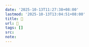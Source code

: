 ```yaml
---
date: '2025-10-13T11:27:38+08:00'
lastmod: '2025-10-13T13:04:51+08:00'
title: 󰘻
url: 󰘻
tags: []
src:
note:
---
```

